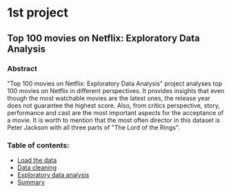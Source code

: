 # 1st project
## Top 100 movies on Netflix: Exploratory Data Analysis

### Abstract
"Top 100 movies on Netflix: Exploratory Data Analysis" project analyses top 100 movies on Netflix in different perspectives. It provides insights that even though the most watchable movies are the latest ones, the release year does not guarantee the highest score. Also, from critics perspective, story, performance and cast are the most important aspects for the acceptance of a movie. It is worth to mention that the most often director in this dataset is Peter Jackson with all three parts of "The Lord of the Rings".

### Table of contents:
* [Load the data](#loaddata)
* [Data cleaning](#datacleaning)
* [Exploratory data analysis](#eda)
* [Summary](#summary)
